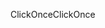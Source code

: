 <span data-ttu-id="34fb7-101">ClickOnce</span><span class="sxs-lookup"><span data-stu-id="34fb7-101">ClickOnce</span></span>